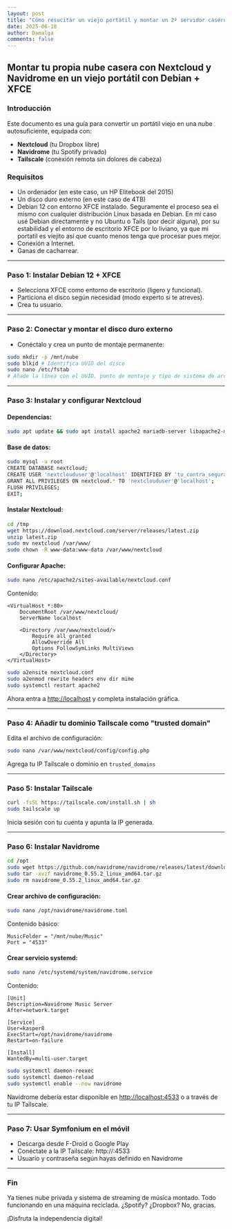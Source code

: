 ```yaml
---
layout: post
title: "Cómo resucitar un viejo portátil y montar un 2º servidor casero, tras quemar el 1º."
date: 2025-06-18
author: Damalga
comments: false
---
```

## Montar tu propia nube casera con Nextcloud y Navidrome en un viejo portátil con Debian + XFCE

### Introducción

Este documento es una guía para convertir un portátil viejo en una nube autosuficiente, equipada con:

- **Nextcloud** (tu Dropbox libre)
- **Navidrome** (tu Spotify privado)
- **Tailscale** (conexión remota sin dolores de cabeza)

### Requisitos

- Un ordenador  (en este caso, un HP Elitebook del 2015)
- Un disco duro externo (en este caso de 4TB)
- Debian 12 con entorno XFCE instalado. Seguramente el proceso sea el mismo con cualquier distribución Linux basada en Debian. En mi caso usé Debian directamente y no Ubuntu o Tails (por decir alguna), por su estabilidad y el entorno de  escritorio XFCE por lo liviano, ya que mi portatil es viejito así que cuanto menos tenga que procesar pues mejor.
- Conexión a Internet.
- Ganas de cacharrear.

---

### Paso 1: Instalar Debian 12 + XFCE

- Selecciona XFCE como entorno de escritorio (ligero y funcional).
- Particiona el disco según necesidad (modo experto si te atreves).
- Crea tu usuario.

---

### Paso 2: Conectar y montar el disco duro externo

- Conéctalo y crea un punto de montaje permanente:

```bash
sudo mkdir -p /mnt/nube
sudo blkid # Identifica UUID del disco
sudo nano /etc/fstab
# Añade la línea con el UUID, punto de montaje y tipo de sistema de archivos
```

---

### Paso 3: Instalar y configurar Nextcloud

#### Dependencias:

```bash
sudo apt update && sudo apt install apache2 mariadb-server libapache2-mod-php php php-mysql php-gd php-json php-curl php-mbstring php-xml php-zip unzip
```

#### Base de datos:

```bash
sudo mysql -u root
CREATE DATABASE nextcloud;
CREATE USER 'nextclouduser'@'localhost' IDENTIFIED BY 'tu_contra_segura';
GRANT ALL PRIVILEGES ON nextcloud.* TO 'nextclouduser'@'localhost';
FLUSH PRIVILEGES;
EXIT;
```

#### Instalar Nextcloud:

```bash
cd /tmp
wget https://download.nextcloud.com/server/releases/latest.zip
unzip latest.zip
sudo mv nextcloud /var/www/
sudo chown -R www-data:www-data /var/www/nextcloud
```

#### Configurar Apache:

```bash
sudo nano /etc/apache2/sites-available/nextcloud.conf
```

Contenido:

```
<VirtualHost *:80>
    DocumentRoot /var/www/nextcloud/
    ServerName localhost

    <Directory /var/www/nextcloud/>
        Require all granted
        AllowOverride All
        Options FollowSymLinks MultiViews
    </Directory>
</VirtualHost>
```

```bash
sudo a2ensite nextcloud.conf
sudo a2enmod rewrite headers env dir mime
sudo systemctl restart apache2
```

Ahora entra a [http://localhost](http://localhost) y completa instalación gráfica.

---

### Paso 4: Añadir tu dominio Tailscale como "trusted domain"

Edita el archivo de configuración:

```bash
sudo nano /var/www/nextcloud/config/config.php
```

Agrega tu IP Tailscale o dominio en `trusted_domains`

---

### Paso 5: Instalar Tailscale

```bash
curl -fsSL https://tailscale.com/install.sh | sh
sudo tailscale up
```

Inicia sesión con tu cuenta y apunta la IP generada.

---

### Paso 6: Instalar Navidrome

```bash
cd /opt
sudo wget https://github.com/navidrome/navidrome/releases/latest/download/navidrome_0.55.2_linux_amd64.tar.gz
sudo tar -xvzf navidrome_0.55.2_linux_amd64.tar.gz
sudo rm navidrome_0.55.2_linux_amd64.tar.gz
```

#### Crear archivo de configuración:

```bash
sudo nano /opt/navidrome/navidrome.toml
```

Contenido básico:

```
MusicFolder = "/mnt/nube/Music"
Port = "4533"
```

#### Crear servicio systemd:

```bash
sudo nano /etc/systemd/system/navidrome.service
```

Contenido:

```
[Unit]
Description=Navidrome Music Server
After=network.target

[Service]
User=kasper8
ExecStart=/opt/navidrome/navidrome
Restart=on-failure

[Install]
WantedBy=multi-user.target
```

```bash
sudo systemctl daemon-reexec
sudo systemctl daemon-reload
sudo systemctl enable --now navidrome
```

Navidrome debería estar disponible en [http://localhost:4533](http://localhost:4533) o a través de tu IP Tailscale.

---

### Paso 7: Usar Symfonium en el móvil

- Descarga desde F-Droid o Google Play
- Conéctate a la IP Tailscale: http\://:4533
- Usuario y contraseña según hayas definido en Navidrome

---

### Fin

Ya tienes nube privada y sistema de streaming de música montado. Todo funcionando en una máquina reciclada. ¿Spotify? ¿Dropbox? No, gracias.

¡Disfruta la independencia digital!
